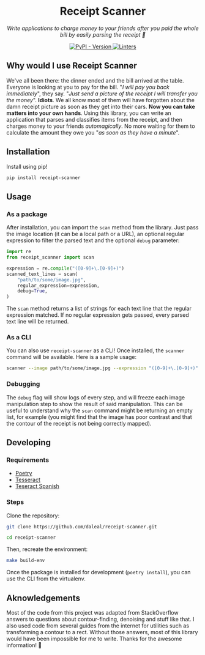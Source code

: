 <h1 align="center">Receipt Scanner</h1>

<p align="center">
    <em>
        Write applications to charge money to your friends after you paid the whole bill by easily parsing the receipt 💸
    </em>
</p>

<p align="center">
<a href="https://pypi.org/project/receipt-scanner" target="_blank">
    <img src="https://img.shields.io/pypi/v/receipt-scanner?label=version&logo=python&logoColor=%23fff&color=306998" alt="PyPI - Version">
</a>
<a href="https://github.com/daleal/receipt-scanner/actions?query=workflow%3Alinters" target="_blank">
    <img src="https://img.shields.io/github/workflow/status/daleal/receipt-scanner/linters?label=linters&logo=github" alt="Linters">
</a>
</p>

## Why would I use Receipt Scanner

We've all been there: the dinner ended and the bill arrived at the table. Everyone is looking at you to pay for the bill. "_I will pay you back immediately_", they say. "_Just send a picture of the receipt I will transfer you the money_". **Idiots**. We all know most of them will have forgotten about the damn receipt picture as soon as they get into their cars. **Now you can take matters into your own hands**. Using this library, you can write an application that parses and classifies items from the receipt, and then charges money to your friends _automagically_. No more waiting for them to calculate the amount they owe you "_as soon as they have a minute_".

## Installation

Install using pip!

```sh
pip install receipt-scanner
```

## Usage

### As a package

After installation, you can import the `scan` method from the library. Just pass the image location (it can be a local path or a URL), an optional regular expression to filter the parsed text and the optional `debug` parameter:

```py
import re
from receipt_scanner import scan

expression = re.compile("([0-9]+\.[0-9]+)")
scanned_text_lines = scan(
    "path/to/some/image.jpg",
    regular_expression=expression,
    debug=True,
)
```

The `scan` method returns a list of strings for each text line that the regular expression matched. If no regular expression gets passed, every parsed text line will be returned.

### As a CLI

You can also use `receipt-scanner` as a CLI! Once installed, the `scanner` command will be available. Here is a sample usage:

```sh
scanner --image path/to/some/image.jpg --expression "([0-9]+\.[0-9]+)" --debug
```

### Debugging

The `debug` flag will show logs of every step, and will freeze each image manipulation step to show the result of said manipulation. This can be useful to understand why the `scan` command might be returning an empty list, for example (you might find that the image has poor contrast and that the contour of the receipt is not being correctly mapped).

## Developing

### Requirements

- [Poetry](https://python-poetry.org)
- [Tesseract](https://tesseract-ocr.github.io/tessdoc/Installation.html)
- [Teseract Spanish](https://parzibyte.me/blog/2019/05/18/instalar-tesseract-ocr-idioma-espanol-ubuntu)

### Steps

Clone the repository:

```sh
git clone https://github.com/daleal/receipt-scanner.git

cd receipt-scanner
```

Then, recreate the environment:

```sh
make build-env
```

Once the package is installed for development (`poetry install`), you can use the CLI from the virtualenv.

## Aknowledgements

Most of the code from this project was adapted from StackOverflow answers to questions about contour-finding, denoising and stuff like that. I also used code from several guides from the internet for utilities such as transforming a contour to a rect. Without those answers, most of this library would have been impossible for me to write. Thanks for the awesome information! 💖
